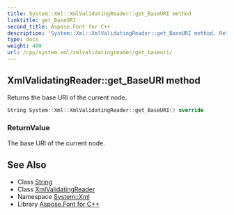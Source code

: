 ```yaml
---
title: System::Xml::XmlValidatingReader::get_BaseURI method
linktitle: get_BaseURI
second_title: Aspose.Font for C++
description: 'System::Xml::XmlValidatingReader::get_BaseURI method. Returns the base URI of the current node in C++.'
type: docs
weight: 400
url: /cpp/system.xml/xmlvalidatingreader/get_baseuri/
---
```

## XmlValidatingReader::get_BaseURI method


Returns the base URI of the current node.

```cpp
String System::Xml::XmlValidatingReader::get_BaseURI() override
```


### ReturnValue

The base URI of the current node.

## See Also

* Class [String](../../../system/string/)
* Class [XmlValidatingReader](../)
* Namespace [System::Xml](../../)
* Library [Aspose.Font for C++](../../../)
